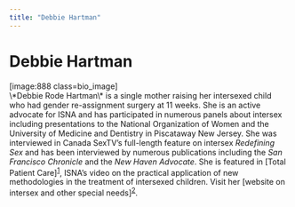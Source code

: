 ```yaml
---
title: "Debbie Hartman"
---
```


# Debbie Hartman

<p>[image:888 class=bio_image]  <br />
\*Debbie Rode Hartman\* is a single mother raising her intersexed child who had gender re-assignment surgery at 11 weeks. She is an active advocate for <span class="caps">ISNA</span> and has participated in numerous panels about intersex including presentations to the National Organization of Women and the University of Medicine and Dentistry in Piscataway New Jersey. She was interviewed in Canada SexTV&#8217;s full-length feature on intersex <em>Redefining Sex</em> and has been interviewed by numerous publications including the <em>San Francisco Chronicle</em> and the <em>New Haven Advocate</em>. She is featured in [Total Patient Care]<sup class="footnote" id="fnrev10370891805d88c348d3f5b-1"><a href="#fn10370891805d88c348d3f5b-1">1</a></sup>, <span class="caps">ISNA</span>&#8217;s video on the practical application of new methodologies in the treatment of intersexed children. Visit her [website on intersex and other special needs]<sup class="footnote" id="fnrev10370891805d88c348d3f5b-2"><a href="#fn10370891805d88c348d3f5b-2">2</a></sup>.  <br />
<!--break--></p>

 [1]: totalpatientcare
 [2]: http://www.geocities.com/elee2_2000/indexdebandkellspage.html